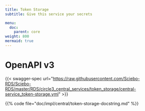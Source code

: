 ```yaml
---
title: Token Storage
subtitle: Give this service your secrets

menu:
  doc:
    parent: core
weight: 800
mermaid: true
---
```


# OpenAPI v3

{{< swagger-spec url="https://raw.githubusercontent.com/Sciebo-RDS/Sciebo-RDS/master/RDS/circle3_central_services/token_storage/central-service_token-storage.yml"  >}}

{{% code file="doc/impl/central/token-storage-docstring.md" %}}
